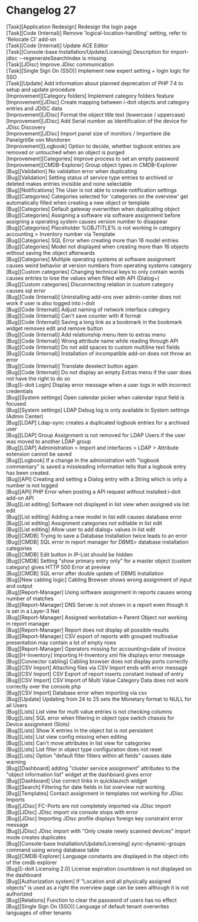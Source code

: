 # Changelog 27

[Task][Application Redesign]                       Redesign the login page<br>
[Task][Code (Internal)]                            Remove 'logical-location-handling' setting, refer to 'Relocate CI' add-on<br>
[Task][Code (Internal)]                            Update ACE Editor<br>
[Task][Console-base Installation/Update/Licensing] Description for import-jdisc --regenerateSearchIndex is missing<br>
[Task][JDisc]                                      Improve JDisc communication<br>
[Task][Single Sign On (SSO)]                       Implement new expert setting + login logic for SSO<br>
[Task][Update]                                     Add information about planned deprecation of PHP 7.4 to setup and update procedure<br>
[Improvement][Category folders]                    Implement category folders feature<br>
[Improvement][JDisc]                               Create mapping between i-doit objects and category entries and JDISC data<br>
[Improvement][JDisc]                               Format the object title text (lowercase / uppercase)<br>
[Improvement][JDisc]                               Add Serial number as Identification of the device for JDisc Discovery<br>
[Improvement][JDisc]                               Import panel size of monitors / Importiere die Panelgröße von Monitoren<br>
[Improvement][Logbook]                             Option to decide, whether logbook entries are removed or untouched when an object is purged<br>
[Improvement][Categories]                          Improve process to set an empty password<br>
[Improvement][CMDB-Explorer]                       Group object types in CMDB-Explorer<br>
[Bug][Validation]                                  No validation error when duplicating<br>
[Bug][Validation]                                  Setting status of service type entries to archived or deleted makes entries invisible and none selectable<br>
[Bug][Notifications]                               The User is not able to create notification settings<br>
[Bug][Categories]                                  Categories selected for 'categories on the overview' get automatically filled when creating a new object or template<br>
[Bug][Categories]                                  Default gateway overwritten when duplicating object<br>
[Bug][Categories]                                  Assigning a software via software assignment before assigning a operating system causes version number to disappear<br>
[Bug][Categories]                                  Placeholder %OBJTITLE% is not working in category accounting > Inventory number via Template<br>
[Bug][Categories]                                  SQL Error when creating more than 16 model entries<br>
[Bug][Categories]                                  Model not displayed when creating more than 16 objects without saving the object afterwards<br>
[Bug][Categories]                                  Multiple operating systems at software assignment causes weird behavior at version numbers from operating systems category<br>
[Bug][Custom categories]                           Changing technical keys to only contain words causes entries to lose the values when filled with API (Dialog+)<br>
[Bug][Custom categories]                           Disconnecting relation in custom category causes sql error<br>
[Bug][Code (Internal)]                             Uninstalling add-ons over admin-center does not work if user is also logged into i-doit<br>
[Bug][Code (Internal)]                             Adjust naming of network interface category<br>
[Bug][Code (Internal)]                             Can't save counter with # format<br>
[Bug][Code (Internal)]                             Saving a long link as a bookmark in the bookmark widget removes edit and remove button<br>
[Bug][Code (Internal)]                             Add relationship menu item to extras menu<br>
[Bug][Code (Internal)]                             Wrong attribute name while reading through API<br>
[Bug][Code (Internal)]                             Do not add spaces to custom multiline text fields<br>
[Bug][Code (Internal)]                             Installation of incompatible add-on does not throw an error<br>
[Bug][Code (Internal)]                             Translate deselect button again<br>
[Bug][Code (Internal)]                             Do not display an empty Extras menu if the user does not have the right to do so<br>
[Bug][i-doit Login]                                Display error message when a user logs in with incorrect credentials<br>
[Bug][System settings]                             Open calendar picker when calendar input field is focused<br>
[Bug][System settings]                             LDAP Debug log is only available in System settings (Admin Center)<br>
[Bug][LDAP]                                        Ldap-sync creates a duplicated logbook entries for a archived user<br>
[Bug][LDAP]                                        Group Assignment is not removed for LDAP Users if the user was moved to another LDAP group<br>
[Bug][LDAP]                                        Administration > Import and interfaces > LDAP > Attribute extension cannot be saved<br>
[Bug][Logbook]                                     If a change in the administration with "logbook commentary" is saved a missleading information tells that a logbook entry has been created.<br>
[Bug][API]                                         Creating and setting a Dialog entry with a String which is only a number is not logged<br>
[Bug][API]                                         PHP Error when posting a API request without installed i-doit add-on API<br>
[Bug][List editing]                                Software not displayed in list view when assigned via list edit<br>
[Bug][List editing]                                Adding a new model in list edit causes database error<br>
[Bug][List editing]                                Assignment categories not editable in list edit<br>
[Bug][List editing]                                Allow user to add dialog+ values in list edit<br>
[Bug][CMDB]                                        Trying to save a Database Installation twice leads to an error<br>
[Bug][CMDB]                                        SQL error in report manager for DBMS> database installation categories<br>
[Bug][CMDB]                                        Edit button in IP-List should be hidden<br>
[Bug][CMDB]                                        Setting "show primary entry only" for a master object (custom category) gives HTTP 500 Error at preview<br>
[Bug][CMDB]                                        SQL error after double update of DBMS installation<br>
[Bug][New cabling logic]                           Cabling Browser shows wrong assignment of input and output<br>
[Bug][Report-Manager]                              Using software assignment in reports causes wrong number of matches<br>
[Bug][Report-Manager]                              DNS Server is not shown in a report even though it is set in a Layer-3 Net<br>
[Bug][Report-Manager]                              Assigned workstation-> Parent Object not working in report manager<br>
[Bug][Report-Manager]                              Report does not display all possible results<br>
[Bug][Report-Manager]                              CSV export of reports with grouped multivalue presentation may contain a lot of empty rows<br>
[Bug][Report-Manager]                              Operators missing for accounting>date of invoice<br>
[Bug][H-Inventory]                                 Importing H-Inventory xml file displays error message<br>
[Bug][Connector cabling]                           Cabling browser does not display ports correctly<br>
[Bug][CSV Import]                                  Attaching files via CSV Import ends with error message<br>
[Bug][CSV Import]                                  CSV Export of report inserts constant instead of entry<br>
[Bug][CSV Import]                                  CSV Import of Multi Value Category Data does not work correctly over the console.php<br>
[Bug][CSV Import]                                  Database error when importing via csv<br>
[Bug][Update]                                      Updating from 24 to 25 sets the Monetary format to NULL for all Users<br>
[Bug][Lists]                                       List view for multi value entries is not checking columns<br>
[Bug][Lists]                                       SQL error when filtering in object type switch chassis for Device assignment (Slots)<br>
[Bug][Lists]                                       Show X entries in the object list is not persistent<br>
[Bug][Lists]                                       List view config missing when editing<br>
[Bug][Lists]                                       Can't move attributes in list view for categories<br>
[Bug][Lists]                                       List filter in object type configuration does not reset<br>
[Bug][Lists]                                       Option "default filter filters within all fields" causes date warning<br>
[Bug][Dashboard]                                   adding "cluster service assignment" attributes to the "object information list" widget at the dashboard gives error<br>
[Bug][Dashboard]                                   Use correct links in quicklaunch widget<br>
[Bug][Search]                                      Filtering for date fields in list overview not working<br>
[Bug][Templates]                                   Contact assignment in templates not working for JDisc Imports<br>
[Bug][JDisc]                                       FC-Ports are not completely imported via JDisc import<br>
[Bug][JDisc]                                       JDisc import via console stops with error<br>
[Bug][JDisc]                                       Importing JDisc profile displays foreign key constraint error message<br>
[Bug][JDisc]                                       JDisc import with "Only create newly scanned devices" import mode creates duplicates<br>
[Bug][Console-base Installation/Update/Licensing]  sync-dynamic-groups command using wrong database table<br>
[Bug][CMDB-Explorer]                               Language constants are displayed in the object info of the cmdb explorer<br>
[Bug][i-doit Licensing 2.0]                        License expiration countdown is not displayed on the dashboard<br>
[Bug][Authorization system]                        If "Location and all physically assigned objects" is used as a right the overview page can be seen although it is not authorized<br>
[Bug][Relations]                                   Function to clear the password of users has no effect<br>
[Bug][Single Sign On (SSO)]                        Language of default tenant overwrites languages of other tenants<br>
